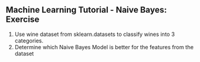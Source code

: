 ## Machine Learning Tutorial - Naive Bayes: Exercise
1. Use wine dataset from sklearn.datasets to classify wines into 3 categories.
1. Determine which Naive Bayes Model is better for the features from the dataset
